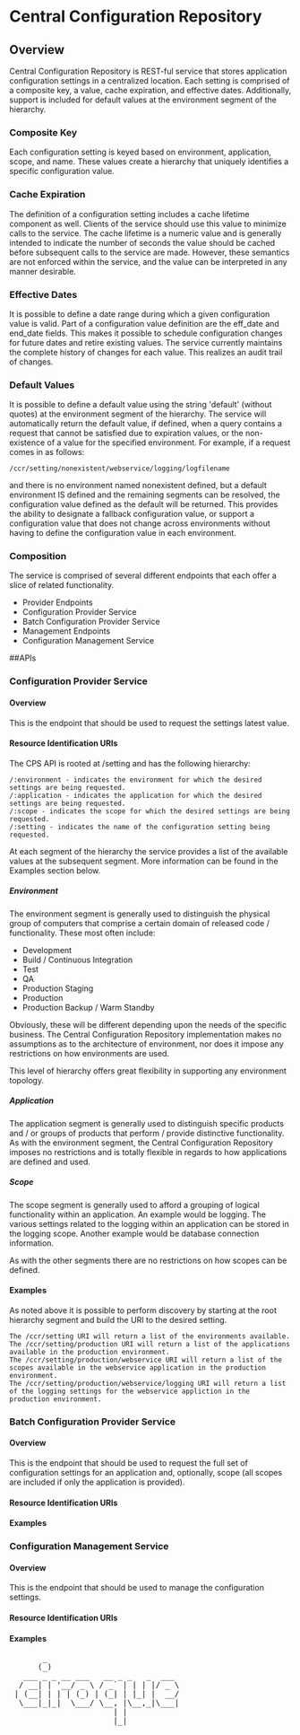  Central Configuration Repository
================================

## Overview
Central Configuration Repository is REST-ful service that stores application configuration settings in a centralized location.
Each setting is comprised of a composite key, a value, cache expiration, and effective dates. Additionally, support is included
for default values at the environment segment of the hierarchy.

### Composite Key
Each configuration setting is keyed based on environment, application, scope, and name. These values create a hierarchy
that uniquely identifies a specific configuration value.

### Cache Expiration
The definition of a configuration setting includes a cache lifetime component as well. Clients of the service
should use this value to minimize calls to the service. The cache lifetime is a numeric value and is generally intended
to indicate the number of seconds the value should be cached before subsequent calls to the service are made. However,
these semantics are not enforced within the service, and the value can be interpreted in any manner desirable.

### Effective Dates
It is possible to define a date range during which a given configuration value is valid. Part of a configuration value definition are
the eff_date and end_date fields. This makes it possible to schedule configuration changes for future dates and retire existing
values. The service currently maintains the complete history of changes for each value. This realizes an audit trail of changes.

### Default Values
It is possible to define a default value using the string 'default' (without quotes) at the environment segment of the hierarchy. The service
will automatically return the default value, if defined, when a query contains a request that cannot be satisfied due to expiration
values, or the non-existence of a value for the specified environment. For example, if a request comes in as follows:

    /ccr/setting/nonexistent/webservice/logging/logfilename

and there is no environment named nonexistent defined, but a default environment IS defined and the remaining segments can be resolved,
the configuration value defined as the default will be returned. This provides the ability to designate a fallback configuration value, or support a configuration value that does
not change across environments without having to define the configuration value in each environment.

### Composition
The service is comprised of several different endpoints that each offer a slice of related functionality.

- Provider Endpoints
 - Configuration Provider Service
 - Batch Configuration Provider Service
- Management Endpoints
 - Configuration Management Service

##APIs

### Configuration Provider Service

#### Overview
This is the endpoint that should be used to request the settings latest value.

#### Resource Identification URIs
The CPS API is rooted at /setting and has the following hierarchy:

    /:environment - indicates the environment for which the desired settings are being requested.
    /:application - indicates the application for which the desired settings are being requested.
    /:scope - indicates the scope for which the desired settings are being requested.
    /:setting - indicates the name of the configuration setting being requested.

At each segment of the hierarchy the service provides a list of the available values at the subsequent segment.
More information can be found in the Examples section below.

##### Environment
The environment segment is generally used to distinguish the physical group of computers that comprise a certain domain of
released code / functionality. These most often include:

- Development
- Build / Continuous Integration
- Test
- QA
- Production Staging
- Production
- Production Backup / Warm Standby

Obviously, these will be different depending upon the needs of the specific business. The Central Configuration Repository
implementation makes no assumptions as to the architecture of environment, nor does it impose any restrictions on how
environments are used.

This level of hierarchy offers great flexibility in supporting any environment topology.

##### Application
The application segment is generally used to distinguish specific products and / or groups of products that perform / provide
distinctive functionality. As with the environment segment, the Central Configuration Repository imposes no restrictions
and is totally flexible in regards to how applications are defined and used.

##### Scope
The scope segment is generally used to afford a grouping of logical functionality within an application. An example would be
logging. The various settings related to the logging within an application can be stored in the logging scope. Another
example would be database connection information.

As with the other segments there are no restrictions on how scopes can be defined.

#### Examples

As noted above it is possible to perform discovery by starting at the root hierarchy segment and build the URI to the desired setting.

    The /ccr/setting URI will return a list of the environments available.
    The /ccr/setting/production URI will return a list of the applications available in the production environment.
    The /ccr/setting/production/webservice URI will return a list of the scopes available in the webservice application in the production environment.
    The /ccr/setting/production/webservice/logging URI will return a list of the logging settings for the webservice appliction in the production environment.

### Batch Configuration Provider Service

#### Overview

This is the endpoint that should be used to request the full set of configuration settings for an application and,
optionally, scope (all scopes are included if only the application is provided).

#### Resource Identification URIs

#### Examples

### Configuration Management Service

#### Overview
This is the endpoint that should be used to manage the configuration settings.

#### Resource Identification URIs

#### Examples



<pre>
       _
      (_)
   ___ _ _ __ ___   __ _ _   _  ___
  / __| | '__/ _ \ / _` | | | |/ _ \
 | (__| | | | (_) | (_| | |_| |  __/
  \___|_|_|  \___/ \__, |\__,_|\___|
                      | |
                      |_|

</pre>
